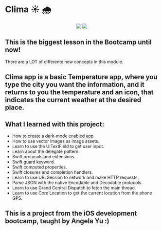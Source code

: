 #  Clima ☀️ 🌧️


<p align="center">
  <img src="https://media.giphy.com/media/EM9WE59np0f1QXWa1M/giphy.gif" />
  <img src="https://media.giphy.com/media/m6r2HJJJCELO7oaS1Y/giphy.gif" />
</p>

## This is the biggest lesson in the Bootcamp until now!
 There are a LOT of differente new concepts in this module.

## Clima app is a basic Temperature app, where you type the city you want the information, and it returns to you the temperature and an icon, that indicates the current weather at the desired place.

## What I learned with this project:

* How to create a dark-mode enabled app.
* How to use vector images as image assets.
* Learn to use the UITextField to get user input. 
* Learn about the delegate pattern.
* Swift protocols and extensions. 
* Swift guard keyword. 
* Swift computed properties.
* Swift closures and completion handlers.
* Learn to use URLSession to network and make HTTP requests.
* Parse JSON with the native Encodable and Decodable protocols. 
* Learn to use Grand Central Dispatch to fetch the main thread.
* Learn to use Core Location to get the current location from the phone GPS. 

## This is a project from the iOS development bootcamp, taught by Angela Yu :)
